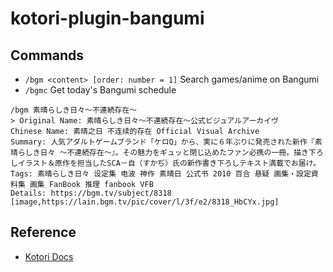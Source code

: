 # kotori-plugin-bangumi

## Commands

- `/bgm <content> [order: number = 1]` Search games/anime on Bangumi
- `/bgmc` Get today's Bangumi schedule

```text
/bgm 素晴らしき日々～不連続存在～
> Original Name: 素晴らしき日々～不連続存在～公式ビジュアルアーカイヴ
Chinese Name: 素晴之日 不连续的存在 Official Visual Archive
Summary: 人気アダルトゲームブランド「ケロQ」から、実に６年ぶりに発売された新作『素晴らしき日々 ～不連続存在～』。その魅力をギュッと閉じ込めたファン必携の一冊。描き下ろしイラスト＆原作を担当したSCA－自（すかぢ）氏の新作書き下ろしテキスト満載でお届け。
Tags: 素晴らしき日々 设定集 电波 神作 素晴日 公式书 2010 百合 悬疑 画集・設定資料集 画集 FanBook 推理 fanbook VFB
Details: https://bgm.tv/subject/8318
[image,https://lain.bgm.tv/pic/cover/l/3f/e2/8318_HbCYx.jpg]
```

## Reference

- [Kotori Docs](https://kotori.js.org/)
